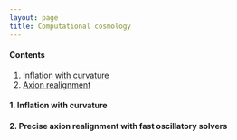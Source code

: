 ```yaml
---
layout: page
title: Computational cosmology
---
```


#### Contents
1. [Inflation with curvature](#closeduni)
2. [Axion realignment](#axions) 
  
  
  
  
#### 1. Inflation with curvature <a name="curveduni"></a>




#### 2. Precise axion realignment with fast oscillatory solvers <a name="axions"></a>
